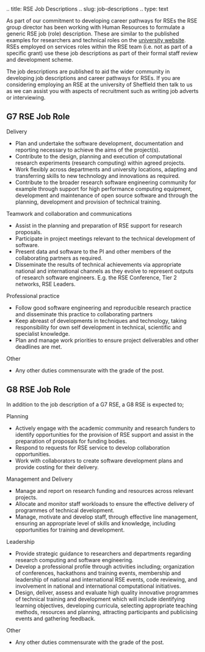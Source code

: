 .. title: RSE Job Descriptions
.. slug: job-descriptions
.. type: text

As part of our commitment to developing career pathways for RSEs the RSE group director has been working with Human Resources to formulate a generic RSE job (role) description. These are similar to the published examples for researchers and technical roles on the [university website](https://www.sheffield.ac.uk/hr/recruitment/atjexamples). RSEs employed on services roles within the RSE team (i.e. not as part of a specific grant) use these job descriptions as part of their formal staff review and development scheme.

The job descriptions are published to aid the wider community in developing job descriptions and career pathways for RSEs. If you are considering employing an RSE at the university of Sheffield then talk to us as we can assist you with aspects of recruitment such as writing job adverts or interviewing.

## G7 RSE Job Role

Delivery

* Plan and undertake the software development, documentation and reporting necessary to achieve the aims of the project(s).
* Contribute to the design, planning and execution of computational research experiments (research computing) within agreed projects.
* Work flexibly across departments and university locations, adapting and transferring skills to new technology and innovations as required. 
* Contribute to the broader research software engineering community for example through support for high performance computing equipment, development and maintenance of open source software and through the planning, development and provision of technical training.

Teamwork and collaboration and communications

* Assist in the planning and preparation of RSE support for research proposals.
* Participate in project meetings relevant to the technical development of software. 
* Present data and software to the PI and other members of the collaborating partners as required.
* Disseminate the results of technical achievements via appropriate national and international channels as they evolve to represent outputs of research software engineers. E.g. the RSE Conference, Tier 2 networks, RSE Leaders.

Professional practice

* Follow good software engineering and reproducible research practice and disseminate this practice to collaborating partners
* Keep abreast of developments in techniques and technology, taking responsibility for own self development in technical, scientific and specialist knowledge.
* Plan and manage work priorities to ensure project deliverables and other deadlines are met.

Other

* Any other duties commensurate with the grade of the post.

## G8 RSE Job Role

In addition to the job description of a G7 RSE, a G8 RSE is expected to;

Planning

* Actively engage with the academic community and research funders to identify opportunities for the provision of RSE support and assist in the preparation of proposals for funding bodies. 
* Respond to requests for RSE service to develop collaboration opportunities. 
* Work with collaborators to create software development plans and provide costing for their delivery.

Management and Delivery

* Manage and report on research funding and resources across relevant projects.
* Allocate and monitor staff workloads to ensure the effective delivery of programmes of technical development.
* Manage, motivate and develop staff, through effective line management, ensuring an appropriate level of skills and knowledge, including opportunities for training and development.

Leadership

* Provide strategic guidance to researchers and departments regarding research computing and software engineering.
* Develop a professional profile through activities including; organization of conferences, hackathons and training events, membership and leadership of national and international RSE events, code reviewing, and involvement in national and international computational initiatives.
* Design, deliver, assess and evaluate high quality innovative programmes of technical training and development which will include identifying learning objectives, developing curricula, selecting appropriate teaching methods, resources and planning, attracting participants and publicising events and gathering feedback.

Other

* Any other duties commensurate with the grade of the post.



